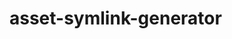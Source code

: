 asset-symlink-generator                                                                                             
=======================